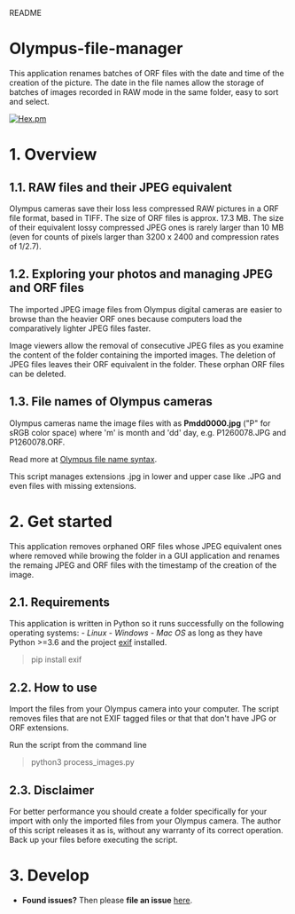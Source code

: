 README

# Olympus-file-manager

This application renames batches of ORF files with the date and time of the creation of the picture. The date in the file names allow the storage of batches of images recorded in RAW mode in the same folder, easy to sort and select.

[![Hex.pm](https://img.shields.io/hexpm/l/plug.svg)](/LICENSE.md)

# 1\. Overview

## 1.1. RAW files and their JPEG equivalent

Olympus cameras save their loss less compressed RAW pictures in a ORF file format, based in TIFF. The size of ORF files is approx. 17.3 MB. The size of their equivalent lossy compressed JPEG ones is rarely larger than 10 MB (even for counts of pixels larger than 3200 x 2400 and compression rates of 1/2.7).

## 1.2. Exploring your photos and managing JPEG and ORF files

The imported JPEG image files from Olympus digital cameras are easier to browse than the heavier ORF ones because computers load the comparatively lighter JPEG files faster.

Image viewers allow the removal of consecutive JPEG files as you examine the content of the folder containing the imported images. The deletion of JPEG files leaves their ORF equivalent in the folder. These orphan ORF files can be deleted.

## 1.3. File names of Olympus cameras

Olympus cameras name the image files with as **Pmdd0000.jpg** ("P" for sRGB color space) where 'm' is month and 'dd' day, e.g. P1260078.JPG and P1260078.ORF.

Read more at [Olympus file name syntax](https://en.wikipedia.org/wiki/ORF_format#File_name_syntax).

This script manages extensions .jpg in lower and upper case like .JPG and even files with missing extensions.

# 2\. Get started

This application removes orphaned ORF files whose JPEG equivalent ones where removed while browing the folder in a GUI application and renames the remaing JPEG and ORF files with the timestamp of the creation of the image.

## 2.1. Requirements

This application is written in Python so it runs successfully on the following operating systems:
    - *Linux*
    - *Windows*
    - *Mac OS*
as long as they have Python >=3.6 and the project [exif](https://pypi.org/project/exif/) installed.

> pip install exif

## 2.2. How to use

Import the files from your Olympus camera into your computer. The script removes files that are not EXIF tagged files or that that don't have JPG or ORF extensions. 

Run the script from the command line

> python3 process_images.py

## 2.3. Disclaimer

For better performance you should create a folder specifically for your import with only the imported files from your Olympus camera. The author of this script releases it as is, without any warranty of its correct operation. Back up your files before executing the script. 

# 3\. Develop

- **Found issues?** Then please **file an issue** [here](https://github.com/ruben-mar/Olympus-file-manager/issues).